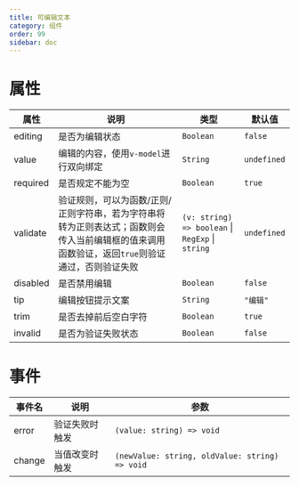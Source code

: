 ```yaml
---
title: 可编辑文本
category: 组件
order: 99 
sidebar: doc
---
```


# 属性

| 属性 | 说明 | 类型 | 默认值 |
| --- | --- | --- | --- |
| editing | 是否为编辑状态 | `Boolean` | `false` |
| value | 编辑的内容，使用`v-model`进行双向绑定 | `String` | `undefined` |
| required | 是否规定不能为空 | `Boolean` | `true` |
| validate | 验证规则，可以为函数/正则/正则字符串，若为字符串将转为正则表达式；函数则会传入当前编辑框的值来调用函数验证，返回`true`则验证通过，否则验证失败 | `(v: string) => boolean` &#124; `RegExp` &#124; `string` | `undefined` |
| disabled | 是否禁用编辑 | `Boolean` | `false` |
| tip | 编辑按钮提示文案 | `String` | `"编辑"` |
| trim | 是否去掉前后空白字符 | `Boolean` | `true` |
| invalid | 是否为验证失败状态 | `Boolean` | `false` |

# 事件

| 事件名 | 说明 | 参数 |
| --- | --- | --- |
| error | 验证失败时触发 | `(value: string) => void` |
| change | 当值改变时触发 | `(newValue: string, oldValue: string) => void` |

